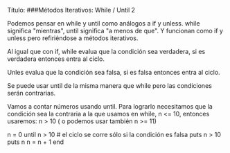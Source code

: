 Título:
###Métodos Iterativos: While / Until 2

Podemos pensar en while y until como análogos a if y unless. while significa "mientras", until significa "a menos de que". Y funcionan como if y unless pero refiriéndose a métodos iterativos. 

Al igual que con if, while evalua que la condición sea verdadera, si es verdadera entonces entra al ciclo.

Unles evalua que la condición sea falsa, si es falsa entonces entra al ciclo.

Se puede usar until de la misma manera que while pero las condiciones serán contrarias.

Vamos a contar números usando until. Para lograrlo necesitamos que la condición sea la contraria a la que usamos en while, n <= 10, entonces usaremos: n > 10 ( o podemos usar también n >= 11)

n = 0
until n > 10 # el ciclo se corre sólo si la condición es falsa
    puts n > 10
    puts n
    n = n + 1
end

<!-- 
In place of the until statement, you could also use while n < 10.
Note that the one-line modifier versions of while and until don’t behave the
same way as the post-positioned while and until you use with a begin/end block. In other words, in a case like this

a = 1
a += 1 until true

a will still be 1; the a += 1 statement won’t be executed, because true is 
already true.
But in this case
a = 1
begin
a += 1
end until true

the body of the begin/end block does get executed once.
In addition to looping unconditionally (loop) and conditionally (while, until),
you can loop through a list of values, running the loop once for each value. Ruby
offers several ways to do this, one of which is the keyword for. -->